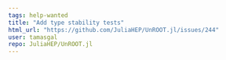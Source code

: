 ```yaml
---
tags: help-wanted
title: "Add type stability tests"
html_url: "https://github.com/JuliaHEP/UnROOT.jl/issues/244"
user: tamasgal
repo: JuliaHEP/UnROOT.jl
---
```


